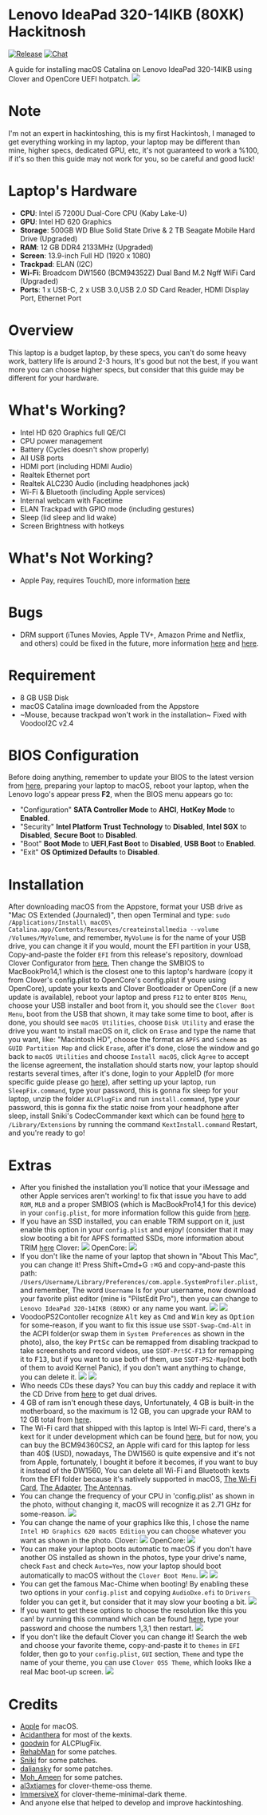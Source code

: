 # Lenovo IdeaPad 320-14IKB (80XK) Hackitnosh 
[![Release](https://img.shields.io/badge/download-release-blue.svg)](https://github.com/Ab2774/Lenovo-Ideapad-320-Hackintosh/releases)
[![Chat](https://img.shields.io/badge/chat-tonymacx86-red.svg)](https://www.tonymacx86.com/threads/guide-lenovo-ideapad-320-14ikb-clover-uefi-hotpatch.293387/)


A guide for installing macOS Catalina on Lenovo IdeaPad 320-14IKB using Clover and OpenCore UEFI hotpatch.
![](Images/Laptop.png)


# Note 
I'm not an expert in hackintoshing, this is my first Hackintosh, I managed to get everything working in my laptop, your laptop may be different than mine, higher specs, dedicated GPU, etc, it's not guaranteed to work a %100, if it's so then this guide may not work for you, so be careful and good luck!

# Laptop's Hardware 
- <b>CPU</b>: Intel i5 7200U Dual-Core CPU (Kaby Lake-U)
- <b>GPU</b>: Intel HD 620 Graphics 
- <b>Storage</b>: 500GB WD Blue Solid State Drive & 2 TB Seagate Mobile Hard Drive (Upgraded)
- <b>RAM</b>: 12 GB DDR4 2133MHz (Upgraded)
- <b>Screen</b>: 13.9-inch Full HD (1920 x 1080)
- <b>Trackpad</b>: ELAN (I2C)
- <b>Wi-Fi</b>: Broadcom DW1560 (BCM94352Z) Dual Band M.2 Ngff WiFi Card (Upgraded)
- <b>Ports</b>: 1 x USB-C, 2 x USB 3.0,USB 2.0 SD Card Reader, HDMI Display Port, Ethernet Port

# Overview 
This laptop is a budget laptop, by these specs, you can't do some heavy work, battery life is around 2-3 hours, It's good but not the best, if you want more you can choose higher specs, but consider that this guide may be different for your hardware.

# What's Working?
- Intel HD 620 Graphics full QE/CI 
- CPU power management 
- Battery (Cycles doesn't show properly)
- All USB ports 
- HDMI port (including HDMI Audio)
- Realtek Ethernet port 
- Realtek ALC230 Audio (including headphones jack)
- Wi-Fi & Bluetooth (including Apple services)
- Internal webcam with Facetime
- ELAN Trackpad with GPIO mode (including gestures)
- Sleep (lid sleep and lid wake)
- Screen Brightness with hotkeys

# What's Not Working?
- Apple Pay, requires TouchID, more information [here](https://discussions.apple.com/thread/7808558)
# Bugs
- DRM support (iTunes Movies, Apple TV+, Amazon Prime and Netflix, and others) could be fixed in the future, more information [here](https://github.com/acidanthera/bugtracker/issues/586) and [here](https://www.tonymacx86.com/threads/an-idiots-guide-to-lilu-and-its-plug-ins.260063/#DRM).

# Requirement 
- 8 GB USB Disk 
- macOS Catalina image downloaded from the Appstore 
- ~Mouse, because trackpad won't work in the installation~ Fixed with VoodooI2C v2.4

# BIOS Configuration
Before doing anything, remember to update your BIOS to the latest version from [here](https://pcsupport.lenovo.com/us/en/products/laptops-and-netbooks/300-series/320-14ikb/downloads/ds121587), preparing your laptop to macOS, reboot your laptop, when the Lenovo logo's appear press <b>F2</b>, when the BIOS menu appears go to: 
- "Configuration" <b>SATA Controller Mode</b> to <b>AHCI</b>, <b>HotKey Mode</b> to <b>Enabled</b>.
- "Security" <b>Intel Platform Trust Technology</b> to <b>Disabled</b>, <b>Intel SGX</b> to <b>Disabled</b>, <b>Secure Boot</b> to <b>Disabled</b>.
- "Boot" <b>Boot Mode</b> to <b>UEFI</b>,<b>Fast Boot</b> to <b>Disabled</b>, <b>USB Boot</b> to <b>Enabled</b>.
- "Exit" <b>OS Optimized Defaults</b> to <b>Disabled</b>.

# Installation
After downloading macOS from the Appstore, format your USB drive as "Mac OS Extended (Journaled)", then open Terminal and type: `sudo /Applications/Install\ macOS\ Catalina.app/Contents/Resources/createinstallmedia --volume /Volumes/MyVolume`, and remember, `MyVolume` is for the name of your USB drive, you can change it if you would, mount the EFI partition in your USB, Copy-and-paste the folder `EFI` from this release's repository, download Clover Configurator from [here](https://mackie100projects.altervista.org/clover-configurator/), Then change the SMBIOS to MacBookPro14,1 which is the closest one to this laptop's hardware (copy it from Clover's config.plist to OpenCore's config.plist if youre using OpenCore), update your kexts and Clover Bootloader or OpenCore (if a new update is available), reboot your laptop and press `F12` to enter `BIOS Menu`, choose your USB installer and boot from it, you should see the `Clover Boot Menu`, boot from the USB that shown, it may take some time to boot, after is done, you should see `macOS Utilities`, choose `Disk Utility` and erase the drive you want to install macOS on it, click on `Erase` and type the name that you want, like: "Macintosh HD", choose the format as `APFS` and `Scheme` as `GUID Partition Map` and click `Erase`, after it's done, close the window and go back to `macOS Utilities` and choose `Install macOS`, click `Agree` to accept the license agreement, the installation should starts now, your laptop should restarts several times, after it's done, login to your AppleID (for more specific guide please go [here](https://dortania.github.io/oc-laptop-guide/)), after setting up your laptop, run `SleepFix.command`, type your password, this is gonna fix sleep for your laptop, unzip the folder `ALCPlugFix` and run `install.command`, type your password, this is gonna fix the static noise from your headphone after sleep, install Sniki's CodecCommander kext which can be found [here](https://github.com/Sniki/EAPD-Codec-Commander) to `/Library/Extensions` by running the command `KextInstall.command` 
Restart, and you're ready to go!

# Extras
- After you finished the installation you'll notice that your iMessage and other Apple services aren't working! to fix that issue you have to add `ROM`, `MLB` and a proper SMBIOS (which is MacBookPro14,1 for this device) in your `config.plist`, for more information follow this guide from [here](https://www.tonymacx86.com/threads/an-idiots-guide-to-imessage.196827/).
- If you have an SSD installed, you can enable TRIM support on it, just enable this option in your `config.plist` and enjoy! (consider that it may slow booting a bit for APFS formatted SSDs, more information about TRIM [here](https://en.wikipedia.org/wiki/Trim_(computing))
Clover:
![](Images/TRIM.png)
OpenCore:
![](Images/TRIM-OC.png)
- If you don't like the name of your laptop that shown in "About This Mac", you can change it! Press Shift+Cmd+G <kbd>⇧⌘G</kbd> and copy-and-paste this path: `/Users/Username/Library/Preferences/com.apple.SystemProfiler.plist`, and remember, The word `Username` Is for your username, now download your favorite plist editor (mine is "PilstEdit Pro"), then you can change to `Lenovo IdeaPad 320-14IKB (80XK)` or any name you want.
![](Images/Edit.png)
![](Images/About_This_Mac.png)
- VoodooPS2Contoller recognize <kbd>Alt</kbd> key as <kbd>Cmd</kbd> and <kbd>Win</kbd> key as <kbd>Option</kbd> for some-reason, if you want to fix this issue use `SSDT-Swap-Cmd-Alt` in the ACPI folder(or swap them in `System Preferences` as shown in the photo), also, the key <kbd>PrtSc</kbd> can be remapped from disabling trackpad to take screenshots and record videos, use `SSDT-PrtSC-F13` for remapping it to <kbd>F13</kbd>, but if you want to use both of them, use `SSDT-PS2-Map`(not both of them to avoid Kernel Panic), if you don't want anything to change, you can delete it.
![](Images/Keyboard.png)
![](Images/Remap.png)
- Who needs CDs these days? You can buy this caddy and replace it with the CD Drive from [here](https://www.aliexpress.com/item/32850001303.html) to get dual drives.
- 4 GB of ram isn't enough these days, Unfortunately, 4 GB is built-in the motherboard, so the maximum is 12 GB, you can upgrade your RAM to 12 GB total from [here](https://www.amazon.com/Corsair-Module-2133MHz-Unbuffered-SODIMM/dp/B0143UM6Y0/ref=sr_1_6?dchild=1&keywords=8+ram+2133&qid=1585516185&s=electronics&sr=1-6).
- The Wi-Fi card that shipped with this laptop is Intel Wi-Fi card, there's a kext for it under development which can be found [here](https://github.com/AppleIntelWifi/adapter), but for now, you can buy the BCM94360CS2, an Apple wifi card for this laptop for less than 40$ (USD), nowadays, The DW1560 is quite expensive and it's not from Apple, fortunately, I bought it before it becomes, if you want to buy it instead of the DW1560, You can delete all Wi-Fi and Bluetooth kexts from the EFI folder because it's natively supported in macOS, [The Wi-Fi Card](https://www.aliexpress.com/item/32637520988.html?trace=wwwdetail2mobilesitedetail&spm=a2g0s.9042311.0.0.5e204c4dWDlWnx), [The Adapter](https://www.aliexpress.com/item/4000300306817.html?trace=wwwdetail2mobilesitedetail&trace=wwwdetail2mobilesitedetail&spm=a2g0s.9042311.0.0.5e204c4dWDlWnx), [The Antennas](https://www.aliexpress.com/item/32862630916.html?trace=wwwdetail2mobilesitedetail&spm=a2g0s.9042311.0.0.5e204c4dWDlWnx).
- You can change the frequency of your CPU in 'config.plist' as shown in the photo, without changing it, macOS will recognize it as 2.71 GHz for some-reason. 
![](Images/CPU.png)
- You can change the name of your graphics like this, I chose the name `Intel HD Graphics 620 macOS Edition` you can choose whatever you want as shown in the photo.
Clover:
![](Images/Graphics.png)
OpenCore:
![](Images/Graphics-OC.png)
- You can make your laptop boots automatic to macOS if you don't have another OS installed as shown in the photos, type your drive's name, check `Fast` and check `Auto=Yes`, now your laptop should boot automatically to macOS without the `Clover Boot Menu`.
![](Images/Auto1.png)
![](Images/Auto2.png)
- You can get the famous Mac-Chime when booting! By enabling these two options in your `config.plist` and copying `AudioDxe.efi` to `Drivers` folder you can get it, but consider that it may slow your booting a bit.
![](Images/Chime.png)
- If you want to get these options to choose the resolution like this you can! by running this command which can be found [here](https://github.com/xzhih/one-key-hidpi), type your password and choose the numbers 1,3,1 then restart.
![](Images/HiDPI.png)
- If you don't like the default Clover you can change it! Search the web and choose your favorite theme, copy-and-paste it to `themes` in `EFI` folder, then go to your `config.plist`, `GUI` section, `Theme` and type the name of your theme, you can use `Clover OSS Theme`, which looks like a real Mac boot-up screen. 
![](Images/Theme.png)

# Credits
- [Apple](https://www.apple.com) for macOS.
- [Acidanthera](https://github.com/acidanthera) for most of the kexts.
- [goodwin](https://github.com/goodwin) for ALCPlugFix.
- [RehabMan](https://github.com/RehabMan) for some patches.
- [Sniki](https://github.com/Sniki) for some patches.
- [daliansky](https://github.com/daliansky) for some patches.
- [Moh_Ameen](https://github.com/ameenjuz) for some patches.
- [al3xtjames](https://github.com/al3xtjames) for clover-theme-oss theme.
- [ImmersiveX](https://github.com/ImmersiveX) for clover-theme-minimal-dark theme.
- And anyone else that helped to develop and improve hackintoshing.
